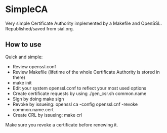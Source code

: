 # SimpleCA
Very simple Certificate Authority implemented by a Makefile and OpenSSL. Republished/saved from sial.org.

How to use
----------

Quick and simple:

* Review openssl.conf
* Review Makefile (lifetime of the whole Certificate Authority is stored in there)
* make init
* Edit your system openssl.conf to reflect your most used options
* Create certificate requests by using ./gen_csr.sh common.name
* Sign by doing make sign
* Revoke by issueing: openssl ca -config openssl.cnf -revoke common.name.cert
* Create CRL by issueing: make crl

Make sure you revoke a certificate before renewing it.

